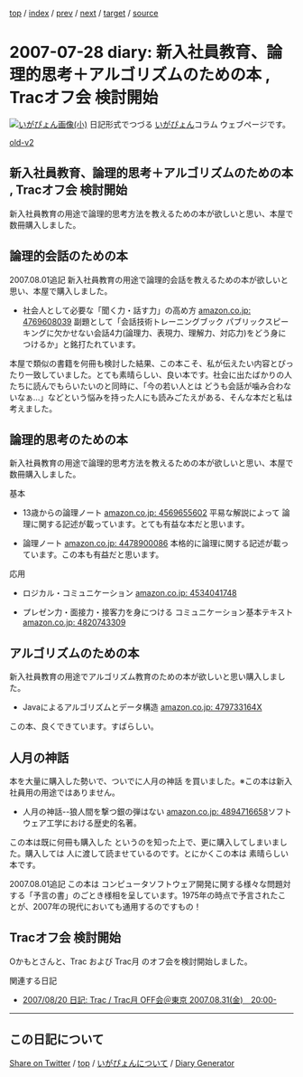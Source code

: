[top](../index.html) 
 / [index](index.html) 
 / [prev](ig070720.html) 
 / [next](ig070729.html) 
 / [target](https://igapyon.github.io/diary/2007/ig070728.html) 
 / [source](https://github.com/igapyon/diary/blob/gh-pages/2007/ig070728.html.src.md) 

2007-07-28 diary: 新入社員教育、論理的思考＋アルゴリズムのための本 , Tracオフ会 検討開始
=====================================================================================================
[![いがぴょん画像(小)](https://igapyon.github.io/diary/images/iga200306s.jpg "いがぴょん")](https://igapyon.github.io/diary/memo/memoigapyon.html) 日記形式でつづる [いがぴょん](https://igapyon.github.io/diary/memo/memoigapyon.html)コラム ウェブページです。

[old-v2](ig070728-orig.html)

## 新入社員教育、論理的思考＋アルゴリズムのための本 , Tracオフ会 検討開始

新入社員教育の用途で論理的思考方法を教えるための本が欲しいと思い、本屋で数冊購入しました。


## 論理的会話のための本

2007.08.01追記 新入社員教育の用途で論理的会話を教えるための本が欲しいと思い、本屋で購入しました。

* 社会人として必要な「聞く力・話す力」の高め方
  [amazon.co.jp: 4769608039](http://www.amazon.co.jp/exec/obidos/ASIN/4769608039/igapyondiary-22)
  副題として「会話技術トレーニングブック パブリックスピーキングに欠かせない会話4力(論理力、表現力、理解力、対応力)をどう身につけるか」と銘打たれています。

本屋で類似の書籍を何冊も検討した結果、この本こそ、私が伝えたい内容とぴったり一致していました。とても素晴らしい、良い本です。社会に出たばかりの人たちに読んでもらいたいのと同時に、「今の若い人とは どうも会話が噛み合わないなぁ…」などという悩みを持った人にも読みごたえがある、そんな本だと私は考えました。

## 論理的思考のための本

新入社員教育の用途で論理的思考方法を教えるための本が欲しいと思い、本屋で数冊購入しました。

基本

* 13歳からの論理ノート
  [amazon.co.jp: 4569655602](http://www.amazon.co.jp/exec/obidos/ASIN/4569655602/igapyondiary-22)
  平易な解説によって 論理に関する記述が載っています。とても有益な本だと思います。
  
* 論理ノート
  [amazon.co.jp: 4478900086](http://www.amazon.co.jp/exec/obidos/ASIN/4478900086/igapyondiary-22)
  本格的に論理に関する記述が載っています。この本も有益だと思います。

応用

* ロジカル・コミュニケーション
  [amazon.co.jp: 4534041748](http://www.amazon.co.jp/exec/obidos/ASIN/4534041748/igapyondiary-22)
  
* プレゼン力・面接力・接客力を身につける コミュニケーション基本テキスト
  [amazon.co.jp: 4820743309](http://www.amazon.co.jp/exec/obidos/ASIN/4820743309/igapyondiary-22)

## アルゴリズムのための本

新入社員教育の用途でアルゴリズム教育のための本が欲しいと思い購入しました。

* Javaによるアルゴリズムとデータ構造
  [amazon.co.jp: 479733164X](http://www.amazon.co.jp/exec/obidos/ASIN/479733164X/igapyondiary-22)

この本、良くできています。すばらしい。

## 人月の神話

本を大量に購入した勢いで、ついでに人月の神話 を買いました。※この本は新入社員用の用途ではありません。

* 人月の神話--狼人間を撃つ銀の弾はない
  [amazon.co.jp: 4894716658](http://www.amazon.co.jp/exec/obidos/ASIN/4894716658/igapyondiary-22)ソフトウェア工学における歴史的名著。

この本は既に何冊も購入した というのを知った上で、更に購入してしまいました。購入しては 人に渡して読ませているのです。とにかくこの本は 素晴らしい本です。

2007.08.01追記 この本は コンピュータソフトウェア開発に関する様々な問題対する「予言の書」のごとき様相を呈しています。1975年の時点で予言されたことが、2007年の現代においても通用するのですもの！

## Tracオフ会 検討開始

Oかもとさんと、Trac および Trac月 のオフ会を検討開始しました。

関連する日記

* [2007/08/20 日記: Trac / Trac月 OFF会＠東京 2007.08.31(金)　20:00-](ig070820.html)


----------------------------------------------------------------------------------------------------

## この日記について

[Share on Twitter](https://twitter.com/intent/tweet?hashtags=igapyon%2Cdiary%2C%E3%81%84%E3%81%8C%E3%81%B4%E3%82%87%E3%82%93&text=%E6%96%B0%E5%85%A5%E7%A4%BE%E5%93%A1%E6%95%99%E8%82%B2%E3%80%81%E8%AB%96%E7%90%86%E7%9A%84%E6%80%9D%E8%80%83%EF%BC%8B%E3%82%A2%E3%83%AB%E3%82%B4%E3%83%AA%E3%82%BA%E3%83%A0%E3%81%AE%E3%81%9F%E3%82%81%E3%81%AE%E6%9C%AC+%2C+Trac%E3%82%AA%E3%83%95%E4%BC%9A+%E6%A4%9C%E8%A8%8E%E9%96%8B%E5%A7%8B&url=https%3A%2F%2Figapyon.github.io%2Fdiary%2F2007%2Fig070728.html) / [top](../index.html) / [いがぴょんについて](https://igapyon.github.io/diary/memo/memoigapyon.html) / [Diary Generator](https://github.com/igapyon/igapyonv3)
